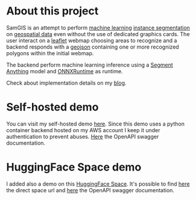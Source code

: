 # About this project

SamGIS is an attempt to perform [machine learning](https://developer.ibm.com/learningpaths/get-started-artificial-intelligence/ai-basics/ai-beginners-guide) [instance segmentation](https://en.wikipedia.org/wiki/Image_segmentation) on [geospatial data](https://en.wikipedia.org/wiki/Geographic_data_and_information) even without the use of dedicated graphics cards.
The user interact on a [leaflet](https://leafletjs.com) webmap choosing areas to recognize and a backend responds with a [geojson](https://it.wikipedia.org/wiki/GeoJSON) containing one or more recognized polygons within the initial webmap.

The backend perform machine learning inference using a [Segment Anything](https://segment-anything.com) model and [ONNXRuntime](https://onnxruntime.ai) as runtime.

Check about implementation details on my [blog](https://trinca.tornidor.com/projects/samgis-segment-anything-applied-to-GIS).

# Self-hosted demo

You can visit my self-hosted demo [here](https://ml-trinca.tornidor.com).
Since this demo uses a python container backend hosted on my AWS account I keep it under authentication to prevent abuses.
[Here](https://docs.ml-trinca.tornidor.com/openapi) the OpenAPI swagger documentation.

# HuggingFace Space demo

I added also a demo on this [HuggingFace Space](https://huggingface.co/spaces/aletrn/samgis). It's
possible to find [here](https://aletrn-samgis.hf.space/) the direct space url and 
[here](https://aletrn-samgis.hf.space/docs#/) the OpenAPI swagger documentation.
